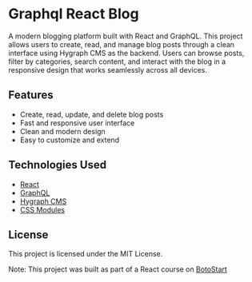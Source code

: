 # Graphql React Blog

A modern blogging platform built with React and GraphQL. This project allows users to create, read, and manage blog posts through a clean interface using Hygraph CMS as the backend. Users can browse posts, filter by categories, search content, and interact with the blog in a responsive design that works seamlessly across all devices.

## Features

- Create, read, update, and delete blog posts
- Fast and responsive user interface
- Clean and modern design
- Easy to customize and extend

## Technologies Used

- [React](https://reactjs.org/)
- [GraphQL](https://graphql.org/)
- [Hygraph CMS](https://hygraph.com/)
- [CSS Modules](https://github.com/css-modules/css-modules)

## License

This project is licensed under the MIT License.

Note: This project was built as part of a React course on [BotoStart](https://botostart.ir/)
